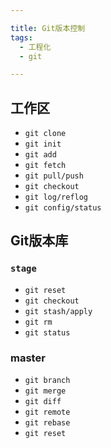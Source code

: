 ```yaml
---

title: Git版本控制
tags:
  - 工程化
  - git

---
```

## 工作区

- `git clone `
- `git init`
- `git add`
- `git fetch`
- `git pull/push`
- `git checkout`
- `git log/reflog`
- `git config/status`


## Git版本库
### `stage`
- `git reset`
- `git checkout`
- `git stash/apply`
- `git rm`
- `git status`
### master
- `git branch`
- `git merge`
- `git diff`
- `git remote`
- `git rebase`
- `git reset`
